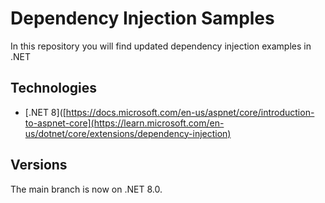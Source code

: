 # Dependency Injection Samples
In this repository you will find updated dependency injection examples in .NET

## Technologies

* [.NET 8]([https://docs.microsoft.com/en-us/aspnet/core/introduction-to-aspnet-core](https://learn.microsoft.com/en-us/dotnet/core/extensions/dependency-injection)

## Versions
The main branch is now on .NET 8.0.
